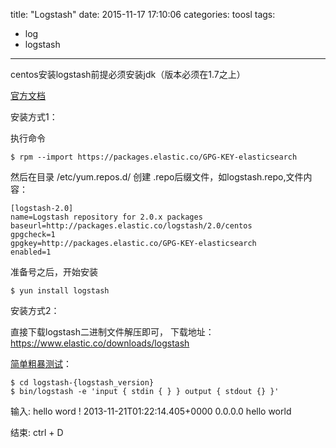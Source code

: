 title: "Logstash"
date: 2015-11-17 17:10:06
categories: toosl
tags:
  - log
  - logstash
---

centos安装logstash前提必须安装jdk（版本必须在1.7之上）

[官方文档](https://www.elastic.co/guide/en/logstash/current/package-repositories.html#_apt)

安装方式1：

执行命令
	
	$ rpm --import https://packages.elastic.co/GPG-KEY-elasticsearch

然后在目录 /etc/yum.repos.d/ 创建 .repo后缀文件，如logstash.repo,文件内容：

	[logstash-2.0]
	name=Logstash repository for 2.0.x packages
	baseurl=http://packages.elastic.co/logstash/2.0/centos
	gpgcheck=1
	gpgkey=http://packages.elastic.co/GPG-KEY-elasticsearch
	enabled=1

准备号之后，开始安装

	$ yun install logstash


安装方式2：
	
直接下载logstash二进制文件解压即可， 下载地址： https://www.elastic.co/downloads/logstash


[简单粗暴测试](https://www.elastic.co/guide/en/logstash/current/first-event.html)：

	$ cd logstash-{logstash_version}
	$ bin/logstash -e 'input { stdin { } } output { stdout {} }'

输入: hello word !
2013-11-21T01:22:14.405+0000 0.0.0.0 hello world

结束: ctrl + D
